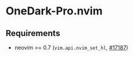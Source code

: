 # OneDark-Pro.nvim

## Requirements

- neovim >= 0.7 (`vim.api.nvim_set_hl`, [#17187](https://github.com/neovim/neovim/pull/17187))
